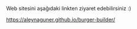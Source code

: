 Web sitesini aşağıdaki linkten ziyaret edebilirsiniz :)

https://aleynaguner.github.io/burger-builder/
